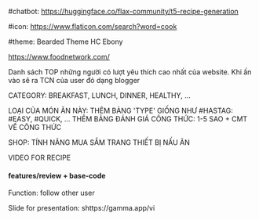 #chatbot: https://huggingface.co/flax-community/t5-recipe-generation

#icon: https://www.flaticon.com/search?word=cook

#theme: Bearded Theme HC Ebony

https://www.foodnetwork.com/

Danh sách TOP những người có lượt yêu thích cao nhất của website. Khi ấn vào sẽ ra TCN của user đó dạng blogger

CATEGORY: BREAKFAST, LUNCH, DINNER, HEALTHY, ...


LOẠI CỦA MÓN ĂN NÀY: THÊM BẢNG 'TYPE' GIỐNG NHƯ #HASTAG: #EASY, #QUICK, ... 
THÊM BẢNG ĐÁNH GIÁ CÔNG THỨC: 1-5 SAO + CMT VỀ CÔNG THỨC

SHOP: TÍNH NĂNG MUA SẮM TRANG THIẾT BỊ NẤU ĂN   

VIDEO FOR RECIPE

#### features/review + base-code

Function: follow other user

Slide for presentation: shttps://gamma.app/vi
